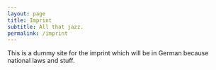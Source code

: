 ```yaml
---
layout: page
title: Imprint
subtitle: All that jazz.
permalink: /imprint
---
```

This is a dummy site for the imprint which will be in German because national laws and stuff.